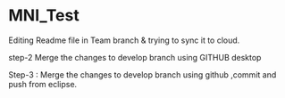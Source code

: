 # MNI_Test

Editing Readme file in Team branch & trying to sync it to cloud.

step-2 Merge the changes to develop branch using GITHUB desktop

Step-3 : Merge the changes to develop branch using github ,commit and push from eclipse.